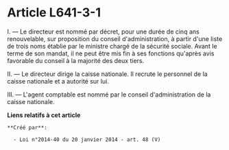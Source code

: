 # Article L641-3-1

I. ― Le directeur est nommé par décret, pour une durée de cinq ans renouvelable, sur proposition du conseil d'administration,
à partir d'une liste de trois noms établie par le ministre chargé de la sécurité sociale. Avant le terme de son mandat, il ne
peut être mis fin à ses fonctions qu'après avis favorable du conseil à la majorité des deux tiers.

II. ― Le directeur dirige la caisse nationale. Il recrute le personnel de la caisse nationale et a autorité sur lui.

III. ― L'agent comptable est nommé par le conseil d'administration de la caisse nationale.

**Liens relatifs à cet article**

	**Créé par**:

	  - Loi n°2014-40 du 20 janvier 2014 - art. 48 (V)
